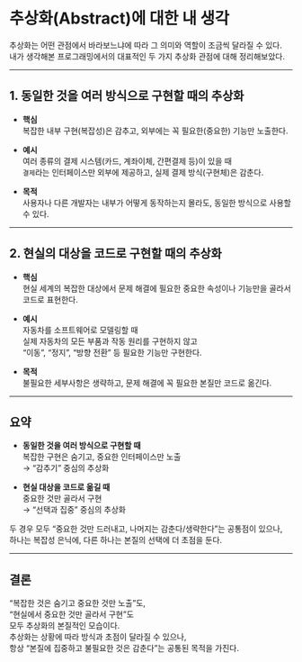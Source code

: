# 추상화(Abstract)에 대한 내 생각

추상화는 어떤 관점에서 바라보느냐에 따라 그 의미와 역할이 조금씩 달라질 수 있다.  
내가 생각해본 프로그래밍에서의 대표적인 두 가지 추상화 관점에 대해 정리해보았다.

---

## 1. 동일한 것을 여러 방식으로 구현할 때의 추상화

- **핵심**  
  복잡한 내부 구현(복잡성)은 감추고, 외부에는 꼭 필요한(중요한) 기능만 노출한다.

- **예시**  
  여러 종류의 결제 시스템(카드, 계좌이체, 간편결제 등)이 있을 때  
  `결제`라는 인터페이스만 외부에 제공하고, 실제 결제 방식(구현체)은 감춘다.

- **목적**  
  사용자나 다른 개발자는 내부가 어떻게 동작하는지 몰라도, 동일한 방식으로 사용할 수 있다.

---

## 2. 현실의 대상을 코드로 구현할 때의 추상화

- **핵심**  
  현실 세계의 복잡한 대상에서 문제 해결에 필요한 중요한 속성이나 기능만을 골라서 코드로 표현한다.

- **예시**  
  자동차를 소프트웨어로 모델링할 때  
  실제 자동차의 모든 부품과 작동 원리를 구현하지 않고  
  “이동”, “정지”, “방향 전환” 등 필요한 기능만 구현한다.

- **목적**  
  불필요한 세부사항은 생략하고, 문제 해결에 꼭 필요한 본질만 코드로 옮긴다.

---

## 요약

- **동일한 것을 여러 방식으로 구현할 때**  
  복잡한 구현은 숨기고, 중요한 인터페이스만 노출  
  → “감추기” 중심의 추상화

- **현실 대상을 코드로 옮길 때**  
  중요한 것만 골라서 구현  
  → “선택과 집중” 중심의 추상화

두 경우 모두 “중요한 것만 드러내고, 나머지는 감춘다/생략한다”는 공통점이 있으나,  
하나는 복잡성 은닉에, 다른 하나는 본질의 선택에 더 초점을 둔다.

---

## 결론

“복잡한 것은 숨기고 중요한 것만 노출”도,  
“현실에서 중요한 것만 골라서 구현”도  
모두 추상화의 본질적인 모습이다.  
추상화는 상황에 따라 방식과 초점이 달라질 수 있으나,  
항상 “본질에 집중하고 불필요한 것은 감춘다”는 공통된 목적을 가진다.
